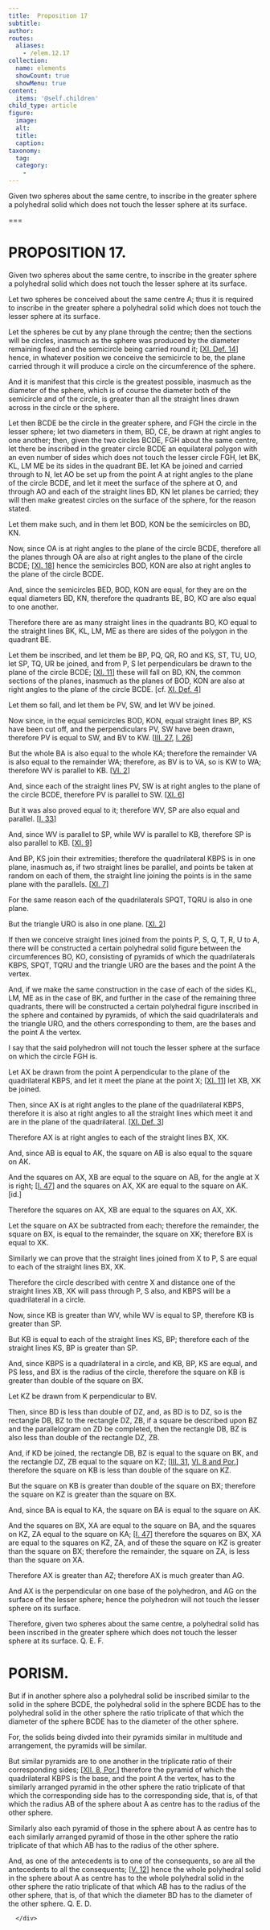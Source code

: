 ```yaml
---
title:  Proposition 17
subtitle: 
author:
routes:
  aliases:
    - /elem.12.17
collection:
  name: elements
  showCount: true
  showMenu: true
content:
  items: '@self.children'
child_type: article
figure:
  image:
  alt:
  title:
  caption:
taxonomy:
  tag:
  category:
    - 
---
```


<p><hi rend="ital">Given two spheres about the same centre</hi>, <hi rend="ital">to inscribe in the greater sphere a polyhedral solid which does not touch the lesser sphere at its surface.</hi>
      </p>

===

<h1>PROPOSITION 17.</h1>
<p><span class="ital">Given two spheres about the same centre</span>, <span class="ital">to inscribe in the greater sphere a polyhedral solid which does not touch the lesser sphere at its surface.</span>
      </p>

<p>Let two spheres be conceived about the same centre <span class="ital">A</span>; thus it is required to inscribe in the greater sphere a polyhedral solid which does not touch the lesser sphere at its surface. 
      </p>

<p>Let the spheres be cut by any plane through the centre; then the sections will be circles, inasmuch as the sphere was produced by the diameter remaining fixed and the semicircle being carried round it; [<a href="/elem.11.def.14">XI. Def. 14</a>] hence, in whatever position we conceive the semicircle to be, the plane carried through it will produce a circle on the circumference of the sphere. </p>

<p>And it is manifest that this circle is the greatest possible, <pb n="426"/>inasmuch as the diameter of the sphere, which is of course the diameter both of the semicircle and of the circle, is greater than all the straight lines drawn across in the circle or the sphere. </p>

<p>Let then <span class="ital">BCDE</span> be the circle in the greater sphere, and <span class="ital">FGH</span> the circle in the lesser sphere; let two diameters in them, <span class="ital">BD</span>, <span class="ital">CE</span>, be drawn at right angles to one another; then, given the two circles <span class="ital">BCDE</span>, <span class="ital">FGH</span> about the same centre, let there be inscribed in the greater circle <span class="ital">BCDE</span> an equilateral polygon with an even number of sides which does not touch the lesser circle <span class="ital">FGH</span>, let <span class="ital">BK</span>, <span class="ital">KL</span>, <span class="ital">LM</span>
       <span class="ital">ME</span> be its sides in the quadrant <span class="ital">BE</span>. let <span class="ital">KA</span> be joined and carried through to <span class="ital">N</span>, let <span class="ital">AO</span> be set up from the point <span class="ital">A</span> at right angles to the plane of the circle <span class="ital">BCDE</span>, and let it meet the surface of the sphere at <span class="ital">O</span>, and through <span class="ital">AO</span> and each of the straight lines <span class="ital">BD</span>, <span class="ital">KN</span> let planes be carried; they will then make greatest circles on the surface of the sphere, for the reason stated. </p>

<p>Let them make such, and in them let <span class="ital">BOD</span>, <span class="ital">KON</span> be the semicircles on <span class="ital">BD</span>, <span class="ital">KN</span>. </p>

<p>Now, since <span class="ital">OA</span> is at right angles to the plane of the circle <span class="ital">BCDE</span>, therefore all the planes through <span class="ital">OA</span> are also at right angles to the plane of the circle <span class="ital">BCDE</span>; [<a href="/elem.11.18">XI. 18</a>] hence the semicircles <span class="ital">BOD</span>, <span class="ital">KON</span> are also at right angles to the plane of the circle <span class="ital">BCDE</span>. </p>

<p>And, since the semicircles <span class="ital">BED</span>, <span class="ital">BOD</span>, <span class="ital">KON</span> are equal, for they are on the equal diameters <span class="ital">BD</span>, <span class="ital">KN</span>, therefore the quadrants <span class="ital">BE</span>, <span class="ital">BO</span>, <span class="ital">KO</span> are also equal to one another. </p>

<p>Therefore there are as many straight lines in the quadrants <span class="ital">BO</span>, <span class="ital">KO</span> equal to the straight lines <span class="ital">BK</span>, <span class="ital">KL</span>, <span class="ital">LM</span>, <span class="ital">ME</span> as there are sides of the polygon in the quadrant <span class="ital">BE</span>. </p>

<p>Let them be inscribed, and let them be <span class="ital">BP</span>, <span class="ital">PQ</span>, <span class="ital">QR</span>, <span class="ital">RO</span> and <span class="ital">KS</span>, <span class="ital">ST</span>, <span class="ital">TU</span>, <span class="ital">UO</span>, let <span class="ital">SP</span>, <span class="ital">TQ</span>, <span class="ital">UR</span> be joined, <pb n="427"/>and from <span class="ital">P</span>, <span class="ital">S</span> let perpendiculars be drawn to the plane of the circle <span class="ital">BCDE</span>; [<a href="/elem.11.11">XI. 11</a>] these will fall on <span class="ital">BD</span>, <span class="ital">KN</span>, the common sections of the planes, inasmuch as the planes of <span class="ital">BOD</span>, <span class="ital">KON</span> are also at right angles to the plane of the circle <span class="ital">BCDE</span>. [cf. <a href="/elem.11.def.4">XI. Def. 4</a>] </p>

<p>Let them so fall, and let them be <span class="ital">PV</span>, <span class="ital">SW</span>, and let <span class="ital">WV</span> be joined. </p>

<p>Now since, in the equal semicircles <span class="ital">BOD</span>, <span class="ital">KON</span>, equal straight lines <span class="ital">BP</span>, <span class="ital">KS</span> have been cut off, and the perpendiculars <span class="ital">PV</span>, <span class="ital">SW</span> have been drawn, therefore <span class="ital">PV</span> is equal to <span class="ital">SW</span>, and <span class="ital">BV</span> to <span class="ital">KW</span>. [<a href="/elem.3.27">III. 27</a>, <a href="/elem.1.26">I. 26</a>] </p>

<p>But the whole <span class="ital">BA</span> is also equal to the whole <span class="ital">KA</span>; therefore the remainder <span class="ital">VA</span> is also equal to the remainder <span class="ital">WA</span>; therefore, as <span class="ital">BV</span> is to <span class="ital">VA</span>, so is <span class="ital">KW</span> to <span class="ital">WA</span>; therefore <span class="ital">WV</span> is parallel to <span class="ital">KB</span>. [<a href="/elem.6.2">VI. 2</a>] </p>

<p>And, since each of the straight lines <span class="ital">PV</span>, <span class="ital">SW</span> is at right angles to the plane of the circle <span class="ital">BCDE</span>, therefore <span class="ital">PV</span> is parallel to <span class="ital">SW</span>. [<a href="/elem.11.6">XI. 6</a>] </p>

<p>But it was also proved equal to it; therefore <span class="ital">WV</span>, <span class="ital">SP</span> are also equal and parallel. [<a href="/elem.1.33">I. 33</a>] </p>

<p>And, since <span class="ital">WV</span> is parallel to <span class="ital">SP</span>, while <span class="ital">WV</span> is parallel to <span class="ital">KB</span>, therefore <span class="ital">SP</span> is also parallel to <span class="ital">KB</span>. [<a href="/elem.11.9">XI. 9</a>] </p>

<p>And <span class="ital">BP</span>, <span class="ital">KS</span> join their extremities; therefore the quadrilateral <span class="ital">KBPS</span> is in one plane, inasmuch as, if two straight lines be parallel, and points be taken at random on each of them, the straight line joining the points is in the same plane with the parallels. [<a href="/elem.11.7">XI. 7</a>] </p>

<p>For the same reason each of the quadrilaterals <span class="ital">SPQT</span>, <span class="ital">TQRU</span> is also in one plane. </p>

<p>But the triangle <span class="ital">URO</span> is also in one plane. [<a href="/elem.11.2">XI. 2</a>] </p>

<p>If then we conceive straight lines joined from the points <span class="ital">P</span>, <span class="ital">S</span>, <span class="ital">Q</span>, <span class="ital">T</span>, <span class="ital">R</span>, <span class="ital">U</span> to <span class="ital">A</span>, there will be constructed a certain polyhedral solid figure between the circumferences <span class="ital">BO</span>, <span class="ital">KO</span>, consisting of pyramids of which the quadrilaterals <span class="ital">KBPS</span>, <span class="ital">SPQT</span>, <span class="ital">TQRU</span> and the triangle <span class="ital">URO</span> are the bases and the point <span class="ital">A</span> the vertex. <pb n="428"/></p>

<p>And, if we make the same construction in the case of each of the sides <span class="ital">KL</span>, <span class="ital">LM</span>, <span class="ital">ME</span> as in the case of <span class="ital">BK</span>, and further in the case of the remaining three quadrants, there will be constructed a certain polyhedral figure inscribed in the sphere and contained by pyramids, of which the said quadrilaterals and the triangle <span class="ital">URO</span>, and the others corresponding to them, are the bases and the point <span class="ital">A</span> the vertex. </p>

<p>I say that the said polyhedron will not touch the lesser sphere at the surface on which the circle <span class="ital">FGH</span> is. </p>

<p>Let <span class="ital">AX</span> be drawn from the point <span class="ital">A</span> perpendicular to the plane of the quadrilateral <span class="ital">KBPS</span>, and let it meet the plane at the point <span class="ital">X</span>; [<a href="/elem.11.11">XI. 11</a>] let <span class="ital">XB</span>, <span class="ital">XK</span> be joined. </p>

<p>Then, since <span class="ital">AX</span> is at right angles to the plane of the quadrilateral <span class="ital">KBPS</span>, therefore it is also at right angles to all the straight lines which meet it and are in the plane of the quadrilateral. [<a href="/elem.11.def.3">XI. Def. 3</a>] </p>

<p>Therefore <span class="ital">AX</span> is at right angles to each of the straight lines <span class="ital">BX</span>, <span class="ital">XK</span>. </p>

<p>And, since <span class="ital">AB</span> is equal to <span class="ital">AK</span>, the square on <span class="ital">AB</span> is also equal to the square on <span class="ital">AK</span>. </p>

<p>And the squares on <span class="ital">AX</span>, <span class="ital">XB</span> are equal to the square on <span class="ital">AB</span>, for the angle at <span class="ital">X</span> is right; [<a href="/elem.1.47">I. 47</a>] and the squares on <span class="ital">AX</span>, <span class="ital">XK</span> are equal to the square on <span class="ital">AK</span>. [<span class="ital">id</span>.] </p>

<p>Therefore the squares on <span class="ital">AX</span>, <span class="ital">XB</span> are equal to the squares on <span class="ital">AX</span>, <span class="ital">XK</span>. </p>

<p>Let the square on <span class="ital">AX</span> be subtracted from each; therefore the remainder, the square on <span class="ital">BX</span>, is equal to the remainder, the square on <span class="ital">XK</span>; therefore <span class="ital">BX</span> is equal to <span class="ital">XK</span>. </p>

<p>Similarly we can prove that the straight lines joined from <span class="ital">X</span> to <span class="ital">P</span>, <span class="ital">S</span> are equal to each of the straight lines <span class="ital">BX</span>, <span class="ital">XK</span>. <pb n="429"/></p>

<p>Therefore the circle described with centre <span class="ital">X</span> and distance one of the straight lines <span class="ital">XB</span>, <span class="ital">XK</span> will pass through <span class="ital">P</span>, <span class="ital">S</span> also, and <span class="ital">KBPS</span> will be a quadrilateral in a circle. </p>

<p>Now, since <span class="ital">KB</span> is greater than <span class="ital">WV</span>, while <span class="ital">WV</span> is equal to <span class="ital">SP</span>, therefore <span class="ital">KB</span> is greater than <span class="ital">SP</span>. </p>

<p>But <span class="ital">KB</span> is equal to each of the straight lines <span class="ital">KS</span>, <span class="ital">BP</span>; therefore each of the straight lines <span class="ital">KS</span>, <span class="ital">BP</span> is greater than <span class="ital">SP</span>. </p>

<p>And, since <span class="ital">KBPS</span> is a quadrilateral in a circle, and <span class="ital">KB</span>, <span class="ital">BP</span>, <span class="ital">KS</span> are equal, and <span class="ital">PS</span> less, and <span class="ital">BX</span> is the radius of the circle, therefore the square on <span class="ital">KB</span> is greater than double of the square on <span class="ital">BX</span>. </p>

<p>Let <span class="ital">KZ</span> be drawn from <span class="ital">K</span> perpendicular to <span class="ital">BV</span>. </p>

<p>Then, since <span class="ital">BD</span> is less than double of <span class="ital">DZ</span>, and, as <span class="ital">BD</span> is to <span class="ital">DZ</span>, so is the rectangle <span class="ital">DB</span>, <span class="ital">BZ</span> to the rectangle <span class="ital">DZ</span>, <span class="ital">ZB</span>, if a square be described upon <span class="ital">BZ</span> and the parallelogram on <span class="ital">ZD</span> be completed, then the rectangle <span class="ital">DB</span>, <span class="ital">BZ</span> is also less than double of the rectangle <span class="ital">DZ</span>, <span class="ital">ZB</span>. </p>

<p>And, if <span class="ital">KD</span> be joined, the rectangle <span class="ital">DB</span>, <span class="ital">BZ</span> is equal to the square on <span class="ital">BK</span>, and the rectangle <span class="ital">DZ</span>, <span class="ital">ZB</span> equal to the square on <span class="ital">KZ</span>; [<a href="/elem.3.31">III. 31</a>, <a href="/elem.6.8 elem.6.8.p.1">VI. 8 and Por.</a>] therefore the square on <span class="ital">KB</span> is less than double of the square on <span class="ital">KZ</span>. </p>

<p>But the square on <span class="ital">KB</span> is greater than double of the square on <span class="ital">BX</span>; therefore the square on <span class="ital">KZ</span> is greater than the square on <span class="ital">BX</span>. </p>

<p>And, since <span class="ital">BA</span> is equal to <span class="ital">KA</span>, the square on <span class="ital">BA</span> is equal to the square on <span class="ital">AK</span>. </p>

<p>And the squares on <span class="ital">BX</span>, <span class="ital">XA</span> are equal to the square on <span class="ital">BA</span>, and the squares on <span class="ital">KZ</span>, <span class="ital">ZA</span> equal to the square on <span class="ital">KA</span>; [<a href="/elem.1.47">I. 47</a>] therefore the squares on <span class="ital">BX</span>, <span class="ital">XA</span> are equal to the squares on <span class="ital">KZ</span>, <span class="ital">ZA</span>, <pb n="430"/>and of these the square on <span class="ital">KZ</span> is greater than the square on <span class="ital">BX</span>; therefore the remainder, the square on <span class="ital">ZA</span>, is less than the square on <span class="ital">XA</span>. </p>

<p>Therefore <span class="ital">AX</span> is greater than <span class="ital">AZ</span>; therefore <span class="ital">AX</span> is much greater than <span class="ital">AG</span>. </p>

<p>And <span class="ital">AX</span> is the perpendicular on one base of the polyhedron, and <span class="ital">AG</span> on the surface of the lesser sphere; hence the polyhedron will not touch the lesser sphere on its surface. </p>

<p>Therefore, given two spheres about the same centre, a polyhedral solid has been inscribed in the greater sphere which does not touch the lesser sphere at its surface. Q. E. F. </p>
<div id="elem.12.17.p.1" class="porism">
       <h1>PORISM.</h1>
       
<p>But if in another sphere also a polyhedral solid be inscribed similar to the solid in the sphere <span class="ital">BCDE</span>, the polyhedral solid in the sphere <span class="ital">BCDE</span> has to the polyhedral solid in the other sphere the ratio triplicate of that which the diameter of the sphere <span class="ital">BCDE</span> has to the diameter of the other sphere. </p>

       
<p>For, the solids being divded into their pyramids similar in multitude and arrangement, the pyramids will be similar. </p>

       
<p>But similar pyramids are to one another in the triplicate ratio of their corresponding sides; [<a href="/elem.12.8.p.1">XII. 8, Por.</a>] therefore the pyramid of which the quadrilateral <span class="ital">KBPS</span> is the base, and the point <span class="ital">A</span> the vertex, has to the similarly arranged pyramid in the other sphere the ratio triplicate of that which the corresponding side has to the corresponding side, that is, of that which the radius <span class="ital">AB</span> of the sphere about <span class="ital">A</span> as centre has to the radius of the other sphere. </p>

       
<p>Similarly also each pyramid of those in the sphere about <span class="ital">A</span> as centre has to each similarly arranged pyramid of those in the other sphere the ratio triplicate of that which <span class="ital">AB</span> has to the radius of the other sphere. </p>

       
<p>And, as one of the antecedents is to one of the consequents, so are all the antecedents to all the consequents; [<a href="/elem.5.12">V. 12</a>] <pb n="431"/>hence the whole polyhedral solid in the sphere about <span class="ital">A</span> as centre has to the whole polyhedral solid in the other sphere the ratio triplicate of that which <span class="ital">AB</span> has to the radius of the other sphere, that is, of that which the diameter <span class="ital">BD</span> has to the diameter of the other sphere. Q. E. D.</p>

      </div>
